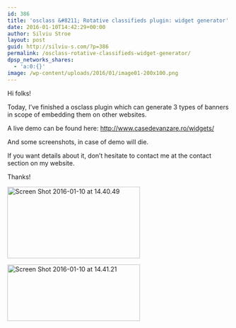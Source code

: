 ```yaml
---
id: 386
title: 'osclass &#8211; Rotative classifieds plugin: widget generator'
date: 2016-01-10T14:42:29+00:00
author: Silviu Stroe
layout: post
guid: http://silviu-s.com/?p=386
permalink: /osclass-rotative-classifieds-widget-generator/
dpsp_networks_shares:
  - 'a:0:{}'
image: /wp-content/uploads/2016/01/image01-200x100.png
---
```

Hi folks!
  
Today, I&#8217;ve finished a osclass plugin which can generate 3 types of banners in scope of embedding them on other websites.

A live demo can be found here: <a href="http://www.casedevanzare.ro/widgets/" target="_blank">http://www.casedevanzare.ro/widgets/</a>

And some screenshots, in case of demo will die.

If you want details about it, don&#8217;t hesitate to contact me at the contact section on my website.

Thanks!

<a href="http://silviu-s.com/wp-content/uploads/2016/01/Screen-Shot-2016-01-10-at-14.40.49.png" rel="attachment wp-att-387"><img class="alignnone size-medium wp-image-387" src="http://silviu-s.com/wp-content/uploads/2016/01/Screen-Shot-2016-01-10-at-14.40.49-300x162.png" alt="Screen Shot 2016-01-10 at 14.40.49" width="300" height="162" srcset="https://silviu-s.com/wp-content/uploads/2016/01/Screen-Shot-2016-01-10-at-14.40.49-300x162.png 300w, https://silviu-s.com/wp-content/uploads/2016/01/Screen-Shot-2016-01-10-at-14.40.49-768x415.png 768w, https://silviu-s.com/wp-content/uploads/2016/01/Screen-Shot-2016-01-10-at-14.40.49-1024x553.png 1024w" sizes="(max-width: 300px) 100vw, 300px" /></a>

<a href="http://silviu-s.com/wp-content/uploads/2016/01/Screen-Shot-2016-01-10-at-14.41.21.png" rel="attachment wp-att-388"><img class="alignnone size-medium wp-image-388" src="http://silviu-s.com/wp-content/uploads/2016/01/Screen-Shot-2016-01-10-at-14.41.21-300x128.png" alt="Screen Shot 2016-01-10 at 14.41.21" width="300" height="128" srcset="https://silviu-s.com/wp-content/uploads/2016/01/Screen-Shot-2016-01-10-at-14.41.21-300x128.png 300w, https://silviu-s.com/wp-content/uploads/2016/01/Screen-Shot-2016-01-10-at-14.41.21-768x327.png 768w, https://silviu-s.com/wp-content/uploads/2016/01/Screen-Shot-2016-01-10-at-14.41.21-1024x436.png 1024w" sizes="(max-width: 300px) 100vw, 300px" /></a>